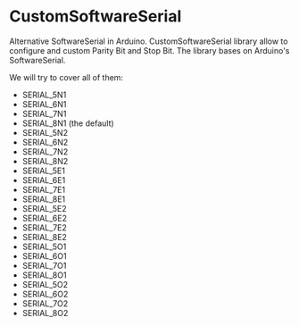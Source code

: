 # CustomSoftwareSerial
Alternative SoftwareSerial in Arduino. CustomSoftwareSerial library allow to configure and custom Parity Bit and Stop Bit. The library bases on Arduino's SoftwareSerial.

We will try to cover all of them:
+ SERIAL_5N1
+ SERIAL_6N1
+ SERIAL_7N1
+ SERIAL_8N1 (the default)
+ SERIAL_5N2
+ SERIAL_6N2
+ SERIAL_7N2
+ SERIAL_8N2
+ SERIAL_5E1
+ SERIAL_6E1
+ SERIAL_7E1
+ SERIAL_8E1
+ SERIAL_5E2
+ SERIAL_6E2
+ SERIAL_7E2
+ SERIAL_8E2
+ SERIAL_5O1
+ SERIAL_6O1
+ SERIAL_7O1
+ SERIAL_8O1
+ SERIAL_5O2
+ SERIAL_6O2
+ SERIAL_7O2
+ SERIAL_8O2 
